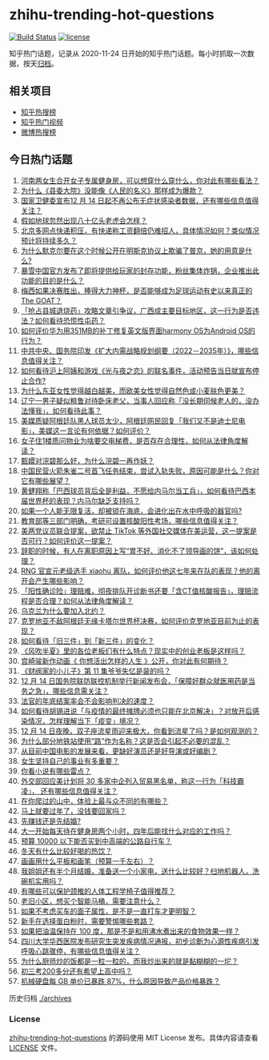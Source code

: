 # zhihu-trending-hot-questions

[![Build Status](https://github.com/justjavac/zhihu-trending-hot-questions/workflows/ci/badge.svg?branch=master)](https://github.com/justjavac/zhihu-trending-hot-questions/actions)
[![license](https://img.shields.io/github/license/justjavac/zhihu-trending-hot-questions)](https://github.com/justjavac/zhihu-trending-hot-questions/blob/master/LICENSE)

知乎热门话题，记录从 2020-11-24 日开始的知乎热门话题。每小时抓取一次数据，按天[归档](./archives)。

## 相关项目

- [知乎热搜榜](https://github.com/justjavac/zhihu-trending-top-search)
- [知乎热门视频](https://github.com/justjavac/zhihu-trending-hot-video)
- [微博热搜榜](https://github.com/justjavac/weibo-trending-hot-search)

## 今日热门话题

<!-- BEGIN -->
<!-- 最后更新时间 Thu Dec 15 2022 02:24:53 GMT+0800 (China Standard Time) -->

1. [河南两女生合开女子专属健身房，可以想穿什么穿什么，你对此有哪些看法？](https://www.zhihu.com/question/571615712)
1. [为什么《县委大院》没能像《人民的名义》那样成为爆款？](https://www.zhihu.com/question/571949628)
1. [国家卫健委宣布12 月 14 日起不再公布无症状感染者数据，还有哪些信息值得关注？](https://www.zhihu.com/question/572256741)
1. [假如地球忽然出现八十亿头老虎会怎样？](https://www.zhihu.com/question/571938256)
1. [北京多网点快递积压，有快递称工资翻倍仍难招人，具体情况如何？类似情况预计将持续多久？](https://www.zhihu.com/question/572073879)
1. [为什么默克尔要在这个时候公开在明斯克协议上欺骗了普京，她的用意是什么?](https://www.zhihu.com/question/571856781)
1. [暴雪中国官方发布了即将提供给玩家的封存功能，粉丝集体炸锅，企业推出此功能的目的是什么？](https://www.zhihu.com/question/572113341)
1. [梅西如果决赛胜出，捧得大力神杯，是否能够成为足球运动有史以来真正的The GOAT？](https://www.zhihu.com/question/572255077)
1. [「抢占县城退烧药」攻略文章引争议，广西成主要目标地区，这一行为是否违法？如何看待恐慌性屯药？](https://www.zhihu.com/question/572255831)
1. [如何评价华为用351MB的补丁修复英文版界面harmony OS为Android OS的行为？](https://www.zhihu.com/question/571351988)
1. [中共中央、国务院印发《扩大内需战略规划纲要（2022－2035年）》，哪些信息值得关注？](https://www.zhihu.com/question/572321968)
1. [如何看待沪上阿姨和游戏《光与夜之恋》的联名事件，活动预告当日就宣布停止合作?](https://www.zhihu.com/question/572288080)
1. [为什么东亚女性觉得越白越美，而欧美女性觉得自然色或小麦肤色更美？](https://www.zhihu.com/question/571447748)
1. [辽宁一男子疑似粗鲁对待卧床老父，当事人回应称「没长期伺候老人的，没办法懂我」，如何看待此事？](https://www.zhihu.com/question/572104639)
1. [美媒质疑阿根廷队黑人球员太少，阿根廷网民回复「我们又不是迪士尼电影」，美媒这一言论有何依据？如何评价？](https://www.zhihu.com/question/572099038)
1. [女子住1楼质问物业为啥要交电梯费，是否存在合理性，如何从法律角度解读？](https://www.zhihu.com/question/571892480)
1. [甄嬛对浣碧那么好，为什么浣碧一再作妖？](https://www.zhihu.com/question/365652749)
1. [中国民营火箭朱雀二号首飞任务结束，尝试入轨失败，原因可能是什么？你对它有哪些展望？](https://www.zhihu.com/question/570565934)
1. [黄健翔称「巴西球员背后全是利益，不愿给内马尔当工兵」，如何看待巴西本届世界杯的表现？内马尔缺乏支持吗？](https://www.zhihu.com/question/572145695)
1. [如果一个人能无限复活，却被锁在海底，会进化出在水中呼吸的器官吗?](https://www.zhihu.com/question/571854541)
1. [教育部等三部门明确，考研可设置核酸阳性考场，哪些信息值得关注？](https://www.zhihu.com/question/572308776)
1. [美两党议员联合提案，欲禁止 TikTok 等外国社交媒体在美运营，这一提案是否可行？如何评价这一提案？](https://www.zhihu.com/question/572298730)
1. [辞职的时候，有人在离职原因上写“胃不好、消化不了领导画的饼”，该如何处理？](https://www.zhihu.com/question/412344436)
1. [RNG 官宣元老级选手 xiaohu 离队，如何评价他这七年来在队的表现？他的离开会产生哪些影响？](https://www.zhihu.com/question/572322163)
1. [「阳性确诊险」理赔难，彻夜排队开诊断书还要「含CT值核酸报告」，理赔流程是否合理？如何从法律角度解读？](https://www.zhihu.com/question/572311422)
1. [乌克兰为什么要加入北约？](https://www.zhihu.com/question/513320137)
1. [克罗地亚不敌阿根廷无缘卡塔尔世界杯决赛，如何评价克罗地亚目前为止的表现？](https://www.zhihu.com/question/572205902)
1. [如何看待「旧三件」到「新三件」的变化？](https://www.zhihu.com/question/572289562)
1. [《风吹半夏》里的各位老板们有什么特点？现实中的创业老板是这样吗？](https://www.zhihu.com/question/569190012)
1. [宫崎骏新作动画《 你想活出怎样的人生 》公开，你对此有何期待？](https://www.zhihu.com/question/572113619)
1. [《财阀家的小儿子》第 11 集爷爷失忆是装的吗？](https://www.zhihu.com/question/571840793)
1. [12 月 14 日国务院联防联控机制举行新闻发布会，「保障好群众就医用药是当务之急」，哪些信息需关注？](https://www.zhihu.com/question/572294528)
1. [法官的年底结案率会不会影响判决的速度？](https://www.zhihu.com/question/572072120)
1. [如何看待胡锡进说「与疫情的最终摊牌必须也只能在北京解决」？对放开后感染情况，怎样理解当下「疫变」境况？](https://www.zhihu.com/question/572089106)
1. [12 月 14 日夜晚，双子座流星雨迎来极大，你看到流星了吗？是如何观测的？](https://www.zhihu.com/question/571881087)
1. [为什么部分地铁站使用“路”作为名称？这是否会引起不必要的混乱？](https://www.zhihu.com/question/496976233)
1. [从目前中国电影的发展来看，更缺好演员还是好导演或好编剧？](https://www.zhihu.com/question/571387417)
1. [女生坚持自己的事业有多重要？](https://www.zhihu.com/question/571891543)
1. [你看小说有哪些雷点？](https://www.zhihu.com/question/571666799)
1. [外交部回应美计划将 30 多家中企列入贸易黑名单，称这一行为「科技霸凌」， 还有哪些信息值得关注？](https://www.zhihu.com/question/572305637)
1. [在你爬过的山中，体验上最与众不同的有哪些？](https://www.zhihu.com/question/571007980)
1. [马上就要过年了，没钱要回家吗？](https://www.zhihu.com/question/570336344)
1. [先赚钱还是先结婚?](https://www.zhihu.com/question/569327954)
1. [大一开始每天待在健身房两个小时，四年后能找什么对应的工作吗？](https://www.zhihu.com/question/571033087)
1. [预算 10000 以下能否买到中高端的公路自行车？](https://www.zhihu.com/question/570007936)
1. [冬天有什么比较好喝的热饮？](https://www.zhihu.com/question/565231973)
1. [画画用什么平板和画笔（预算一千左右）？](https://www.zhihu.com/question/519073536)
1. [我姐姐还有半个月结婚，准备送一个小家电，送什么比较好？扫地机器人，洗碗机实用吗？](https://www.zhihu.com/question/429070416)
1. [有哪些可以保护颈椎的人体工程学椅子值得推荐？](https://www.zhihu.com/question/49811767)
1. [老旧小区，想买个智能马桶，需要注意什么？](https://www.zhihu.com/question/571132484)
1. [如果不考虑买车的面子属性，是不是一直打车才更明智？](https://www.zhihu.com/question/572265370)
1. [新手在选择蛋白粉时，需要警惕哪些套路？](https://www.zhihu.com/question/570615216)
1. [如果把油温保持在 100 度，那是不是和用沸水煮出来的食物效果一样？](https://www.zhihu.com/question/570155906)
1. [四川大学华西医院发布研究生突发疾病情况通报，初步诊断为心源性疾病引发呼吸心跳骤停，有哪些信息值得关注？](https://www.zhihu.com/question/572305403)
1. [为什么厨师炒的饭都是一粒一粒的，而我炒出来的就是黏糊糊的一坨？](https://www.zhihu.com/question/478428170)
1. [初三考200多分还有希望上高中吗？](https://www.zhihu.com/question/570893252)
1. [机械硬盘每 GB 单价已暴跌 87%，什么原因导致产品价格暴跌？](https://www.zhihu.com/question/572055331)

<!-- END -->

历史归档 [./archives](./archives)

### License

[zhihu-trending-hot-questions](https://github.com/justjavac/zhihu-trending-hot-questions)
的源码使用 MIT License 发布。具体内容请查看 [LICENSE](./LICENSE) 文件。
